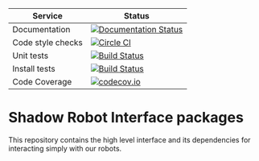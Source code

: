 |     Service       |  Status  |
| ----------------- | -------- |
| Documentation     | [![Documentation Status](https://readthedocs.org/projects/shadow-robot-interface/badge/?version=latest)](https://readthedocs.org/projects/shadow-robot-interface/?badge=latest) |
| Code style checks | [![Circle CI](https://circleci.com/gh/shadow-robot/sr_interface.svg?style=shield)](https://circleci.com/gh/shadow-robot/sr_interface) |
| Unit tests        | [![Build Status](https://img.shields.io/shippable/55e02cb71895ca44741090de.svg)](https://app.shippable.com/projects/55e02cb71895ca44741090de) |
| Install tests     | [![Build Status](https://semaphoreci.com/api/v1/projects/0b64060f-75ba-4854-ada7-5e44ae4d22cc/524002/shields_badge.svg)](https://semaphoreci.com/shadow-robot/sr_interface) |
| Code Coverage     | [![codecov.io](https://img.shields.io/codecov/c/shadow-robot/sr_vision/coverage.svg)](http://codecov.io/github/shadow-robot/sr_vision?branch=indigo-devel) |

# Shadow Robot Interface packages
This repository contains the high level interface and its dependencies for interacting simply with our robots.
